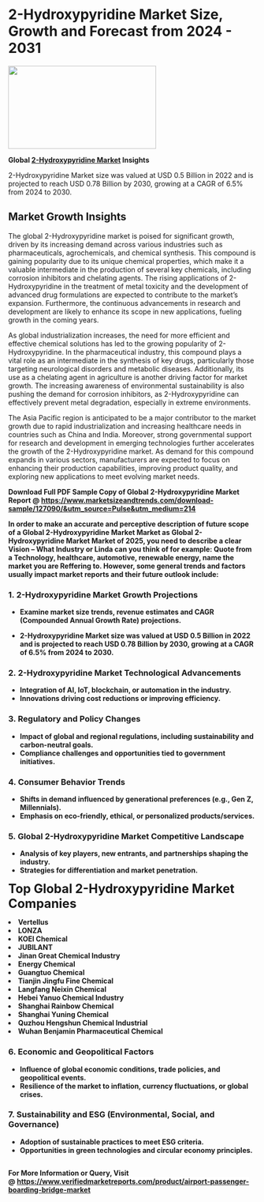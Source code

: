 <H1>2-Hydroxypyridine Market Size, Growth and Forecast from 2024 - 2031</H1><img class="aligncenter size-medium wp-image-584254" src="https://thirdeyenews.in/wp-content/uploads/2024/09/Global-Market-Research-300x168.jpeg" alt="" width="300" height="168" /><p><strong>Global&nbsp;<a href="https://www.marketsizeandtrends.com/download-sample/127090/&amp;utm_source=Pulse&amp;utm_medium=214">2-Hydroxypyridine Market</a> Insights</strong></p><p>2-Hydroxypyridine Market size was valued at USD 0.5 Billion in 2022 and is projected to reach USD 0.78 Billion by 2030, growing at a CAGR of 6.5% from 2024 to 2030.</p><p><h2>Market Growth Insights</h2> <p>The global 2-Hydroxypyridine market is poised for significant growth, driven by its increasing demand across various industries such as pharmaceuticals, agrochemicals, and chemical synthesis. This compound is gaining popularity due to its unique chemical properties, which make it a valuable intermediate in the production of several key chemicals, including corrosion inhibitors and chelating agents. The rising applications of 2-Hydroxypyridine in the treatment of metal toxicity and the development of advanced drug formulations are expected to contribute to the market’s expansion. Furthermore, the continuous advancements in research and development are likely to enhance its scope in new applications, fueling growth in the coming years.</p> <p><strong></strong></p> <p>As global industrialization increases, the need for more efficient and effective chemical solutions has led to the growing popularity of 2-Hydroxypyridine. In the pharmaceutical industry, this compound plays a vital role as an intermediate in the synthesis of key drugs, particularly those targeting neurological disorders and metabolic diseases. Additionally, its use as a chelating agent in agriculture is another driving factor for market growth. The increasing awareness of environmental sustainability is also pushing the demand for corrosion inhibitors, as 2-Hydroxypyridine can effectively prevent metal degradation, especially in extreme environments.</p> <p>The Asia Pacific region is anticipated to be a major contributor to the market growth due to rapid industrialization and increasing healthcare needs in countries such as China and India. Moreover, strong governmental support for research and development in emerging technologies further accelerates the growth of the 2-Hydroxypyridine market. As demand for this compound expands in various sectors, manufacturers are expected to focus on enhancing their production capabilities, improving product quality, and exploring new applications to meet evolving market needs.</p> <p><strong></p><p><span class=""><strong>Download Full PDF Sample Copy of Global 2-Hydroxypyridine Market Report</strong> @ <a href="https://www.marketsizeandtrends.com/download-sample/127090/&amp;utm_source=Pulse&amp;utm_medium=214" target="_blank">https://www.marketsizeandtrends.com/download-sample/127090/&amp;utm_source=Pulse&amp;utm_medium=214</a></span></p><p>In order to make an accurate and perceptive description of future scope of a Global&nbsp;2-Hydroxypyridine Market Market as Global&nbsp;2-Hydroxypyridine Market Market of 2025, you need to describe a clear Vision &ndash; What Industry or Linda can you think of for example: Quote from a Technology, healthcare, automotive, renewable energy, name the market you are Reffering to. However, some general trends and factors usually impact market reports and their future outlook include:</p><h3>1.&nbsp;<strong>2-Hydroxypyridine Market Growth Projections</strong></h3><ul><li>Examine market size trends, revenue estimates and CAGR (Compounded Annual Growth Rate) projections.</li><li><p>2-Hydroxypyridine Market size was valued at USD 0.5 Billion in 2022 and is projected to reach USD 0.78 Billion by 2030, growing at a CAGR of 6.5% from 2024 to 2030.</p></li></ul><h3>2.&nbsp;<strong>2-Hydroxypyridine Market Technological Advancements</strong></h3><ul><li>Integration of AI, IoT, blockchain, or automation in the industry.</li><li>Innovations driving cost reductions or improving efficiency.</li></ul><h3>3.&nbsp;<strong>Regulatory and Policy Changes</strong></h3><ul><li>Impact of global and regional regulations, including sustainability and carbon-neutral goals.</li><li>Compliance challenges and opportunities tied to government initiatives.</li></ul><h3>4.&nbsp;<strong>Consumer Behavior Trends</strong></h3><ul><li>Shifts in demand influenced by generational preferences (e.g., Gen Z, Millennials).</li><li>Emphasis on eco-friendly, ethical, or personalized products/services.</li></ul><h3>5.&nbsp;<strong>Global 2-Hydroxypyridine Market Competitive Landscape</strong></h3><ul><li>Analysis of key players, new entrants, and partnerships shaping the industry.</li><li>Strategies for differentiation and market penetration.</li></ul><p data-pm-slice="1 1 []"><span style="color: inherit; font-family: inherit; font-size: 25px;">Top Global 2-Hydroxypyridine Market Companies</span></p><div class="" data-test-id=""><p><li>Vertellus</li><li> LONZA</li><li> KOEI Chemical</li><li> JUBILANT</li><li> Jinan Great Chemical Industry</li><li> Energy Chemical</li><li> Guangtuo Chemical</li><li> Tianjin Jingfu Fine Chemical</li><li> Langfang Neixin Chemical</li><li> Hebei Yanuo Chemical Industry</li><li> Shanghai Rainbow Chemical</li><li> Shanghai Yuning Chemical</li><li> Quzhou Hengshun Chemical Industrial</li><li> Wuhan Benjamin Pharmaceutical Chemical</li></p></div><h3>6.&nbsp;<strong>Economic and Geopolitical Factors</strong></h3><ul><li>Influence of global economic conditions, trade policies, and geopolitical events.</li><li>Resilience of the market to inflation, currency fluctuations, or global crises.</li></ul><h3>7.&nbsp;<strong>Sustainability and ESG (Environmental, Social, and Governance)</strong></h3><ul><li>Adoption of sustainable practices to meet ESG criteria.</li><li>Opportunities in green technologies and circular economy principles.</li></ul><h2><strong style="font-size: 14px;">For More Information or Query, Visit @&nbsp;</strong><a style="background-color: #ffffff; font-size: 14px;" href="https://www.marketsizeandtrends.com/report/2-hydroxypyridine-market/" target="_blank">https://www.verifiedmarketreports.com/product/airport-passenger-boarding-bridge-market</a></h2>
